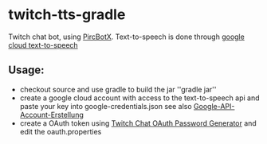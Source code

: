 # twitch-tts-gradle

Twitch chat bot, using [PircBotX](https://github.com/pircbotx/pircbotx).
Text-to-speech is done through [google cloud text-to-speech](https://cloud.google.com/text-to-speech)

## Usage:
* checkout source and use gradle to build the jar ''gradle jar''
* create a google cloud account with access to the text-to-speech api and paste your key into google-credentials.json see also [Google-API-Account-Erstellung](https://github.com/cluder/twitch-tts-gradle/wiki/Google-API-Account-Erstellung)
* create a OAuth token using [Twitch Chat OAuth Password Generator](https://twitchapps.com/tmi/) and edit the oauth.properties

